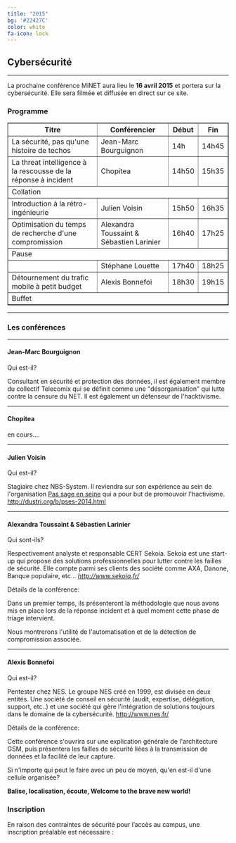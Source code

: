 ```yaml
---
title: "2015"
bg: '#22427C'
color: white
fa-icon: lock
---
```


## Cybersécurité

-------------------------

La prochaine conférence MiNET aura lieu le **16 avril 2015** et portera sur la cybersécurité. Elle sera filmée et diffusée en direct sur ce site.

### Programme

<table border="1">
   <tr>
       <th>Titre</th>
       <th>Conférencier</th>
       <th>Début</th>
       <th>Fin</th>
   </tr>
   <tr>
       <td>La sécurité, pas qu'une histoire de techos</td>
       <td>Jean-Marc Bourguignon</td>
       <td>14h</td>
       <td>14h45</td>
   </tr>
   <tr>
       <td>La threat intelligence à la rescousse de la réponse à incident</td>
       <td>Chopitea</td>
       <td>14h50</td>
       <td>15h35</td>
   </tr>
   <tr>
       <td colspan="4">Collation</td>
   </tr>
      <tr>
       <td>Introduction à la rétro-ingénieurie</td>
       <td>Julien Voisin</td>
       <td>15h50</td>
       <td>16h35</td>
   </tr>
   <tr>
       <td>Optimisation du temps de recherche d'une compromission</td>
       <td>Alexandra Toussaint & Sébastien Larinier</td>
       <td>16h40</td>
       <td>17h25</td>
   </tr>
      <tr>
       <td colspan="4">Pause</td>
   </tr>
   <tr>
       <td></td>
       <td>Stéphane Louette</td>
       <td>17h40</td>
       <td>18h25</td>
   </tr>
   <tr>
       <td>Détournement du trafic mobile à petit budget</td>
       <td>Alexis Bonnefoi</td>
       <td>18h30</td>
       <td>19h15</td>
   </tr>
   <tr>
       <td colspan="4">Buffet</td>
   </tr>
</table>

-------------------------

### Les conférences

-------------------------

#### Jean-Marc Bourguignon

Qui est-il?

Consultant en sécurité et protection des données, il est également membre du collectif Telecomix qui se définit comme une "désorganisation" qui lutte contre la censure du NET. Il est également un défenseur de l'hacktivisme.


-------------------------------------------

#### Chopitea

en cours....

-------------------------------------------

#### Julien Voisin

Qui est-il?

Stagiaire chez NBS-System. Il reviendra sur son expérience au sein de l'organisation <a href="http://www.passageenseine.org/">Pas sage en seine</a> qui a pour but de promouvoir l'hactivisme.
http://dustri.org/b/pses-2014.html

--------------------------------------------

#### Alexandra Toussaint & Sébastien Larinier

Qui sont-ils?

Respectivement analyste et responsable CERT Sekoia. Sekoia est une start-up qui propose des solutions professionnelles pour lutter contre les failles de sécurité. Elle compte parmi ses clients des société comme AXA, Danone, Banque populaire, etc... 
*http://www.sekoia.fr/*

Détails de la conférence:

Dans un premier temps, ils présenteront la méthodologie que nous avons mis en place lors de la réponse incident et à quel moment cette phase de triage intervient.

Nous montrerons l'utilité de l'automatisation et de la détection de compromission associée.

---------------------------------------------

#### Alexis Bonnefoi

Qui est-il?

Pentester chez NES. Le groupe NES créé en 1999, est divisée en deux entités. Une société de conseil en sécurité (audit, expertise, délégation, support, etc..) et une société qui gère l'intégration de solutions toujours dans le domaine de la cybersécurité.
http://www.nes.fr/

Détails de la conférence:

Cette conférence s'ouvrira sur une explication générale de l'architecture GSM, puis présentera les failles de sécurité liées à la transmission de données et la facilité de leur capture.

Si n'importe qui peut le faire avec un peu de moyen, qu'en est-il d'une cellule organisée?

**Balise, localisation, écoute, Welcome to the brave new world!**

### Inscription

En raison des contraintes de sécurité pour l’accès au campus, une inscription préalable est nécessaire :

<center><a href="https://conference.minet.net/inscription/">
<span class="fa-stack subtlecircle" style="font-size:80px; background:rgba(255,255,255,0.1)">
  <i class="fa fa-circle fa-stack-2x text-white"></i>
  <i class="fa fa-user-plus fa-stack-1x text-turquoise"></i>
</span>
</a></center>
